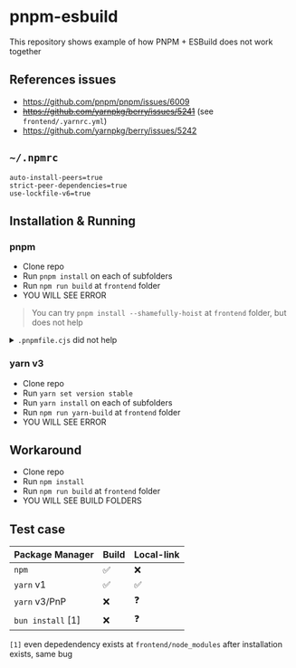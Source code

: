 # pnpm-esbuild

This repository shows example of how PNPM + ESBuild does not work together

## References issues

- https://github.com/pnpm/pnpm/issues/6009
- <strike>https://github.com/yarnpkg/berry/issues/5241</strike> (see `frontend/.yarnrc.yml`)
- https://github.com/yarnpkg/berry/issues/5242

## `~/.npmrc`

```
auto-install-peers=true
strict-peer-dependencies=true
use-lockfile-v6=true
```

## Installation & Running

### pnpm

- Clone repo
- Run `pnpm install` on each of subfolders
- Run `npm run build` at `frontend` folder
- YOU WILL SEE ERROR

> You can try `pnpm install --shamefully-hoist` at `frontend` folder, but does not help

<details>

<summary><code>.pnpmfile.cjs</code> did not help</summary>

```js
function afterAllResolved(lockfile, context) {
  const { importers, packages, specifiers } = lockfile;
  const { dependencies } = importers["."];

  for (const name in dependencies) {
    const version = dependencies[name];
    const package = packages[version] || packages[`/${name}/${version}`];

    if (package) {
      if (package.dependencies) {
        Object.assign(dependencies, package.dependencies);
      }
    }
  }

  return lockfile;
}

module.exports = {
  hooks: {
    afterAllResolved,
  },
};
```

</details>

### yarn v3

- Clone repo
- Run `yarn set version stable`
- Run `yarn install` on each of subfolders
- Run `npm run yarn-build` at `frontend` folder
- YOU WILL SEE ERROR

## Workaround

- Clone repo
- Run `npm install`
- Run `npm run build` at `frontend` folder
- YOU WILL SEE BUILD FOLDERS

## Test case

| Package Manager   | Build | Local-link |
| ----------------- | ----- | ---------- |
| `npm`             | ✅    | ❌         |
| `yarn` v1         | ✅    | ✅         |
| `yarn` v3/PnP     | ❌    | ❓         |
| `bun install` [1] | ❌    | ❓         |

`[1]` even depedendency exists at `frontend/node_modules` after installation exists, same bug
